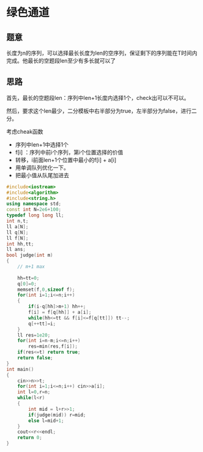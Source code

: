 # 绿色通道

## 题意

长度为n的序列，可以选择最长长度为len的空序列，保证剩下的序列能在T时间内完成。他最长的空题段len至少有多长就可以了



## 思路

首先，最长的空题段len：序列中len+1长度内选择1个，check出可以不可以。

然后，要求这个len最少，二分模板中右半部分为true，左半部分为false，进行二分。

考虑cheak函数

* 序列中len+1中选择1个
* f[i] ：序列中前i个序列，第i个位置选择的价值
* 转移，i前面len+1个位置中最小的f[i] + a[i]
* 用单调队列优化一下。
* 把最小值从队尾加进去



```cpp
#include<iostream>
#include<algorithm>
#include<string.h>
using namespace std;
const int N=2e6+100;
typedef long long ll;
int n,t;
ll a[N];
ll q[N];
ll f[N];
int hh,tt;
ll ans;
bool judge(int m)
{
    // m+1 max
    
    hh=tt=0;
    q[0]=0;
    memset(f,0,sizeof f);
    for(int i=1;i<=n;i++)
    {
        if(i-q[hh]>m+1) hh++;
        f[i] = f[q[hh]] + a[i];
        while(hh<=tt && f[i]<=f[q[tt]]) tt--;
        q[++tt]=i;
    }
    ll res=1e20;
    for(int i=n-m;i<=n;i++)
        res=min(res,f[i]);
    if(res<=t) return true;
    return false;
}
int main()
{
    cin>>n>>t;
    for(int i=1;i<=n;i++) cin>>a[i];
    int l=0,r=n;
    while(l<r)
    {
        int mid = l+r>>1;
        if(judge(mid)) r=mid;
        else l=mid+1;
    }
    cout<<r<<endl;
    return 0;
}
```

